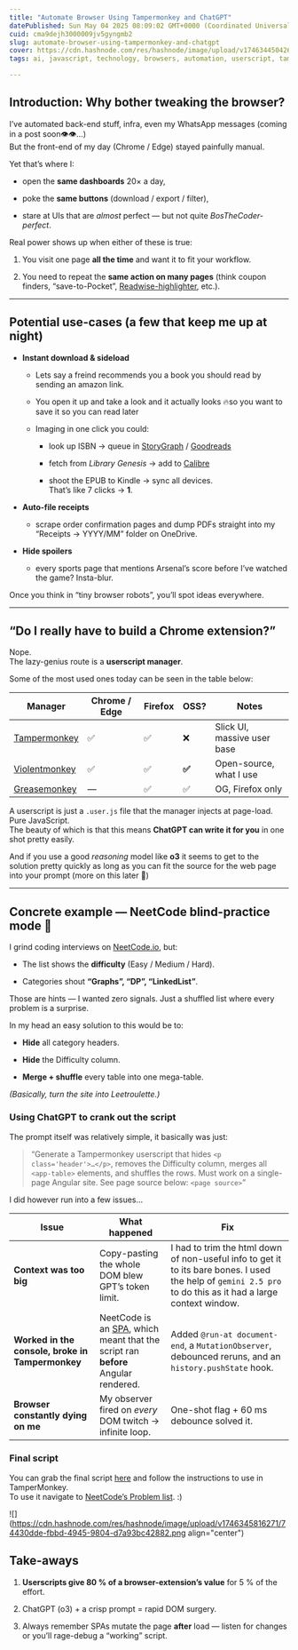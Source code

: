 ```yaml
---
title: "Automate Browser Using Tampermonkey and ChatGPT"
datePublished: Sun May 04 2025 08:09:02 GMT+0000 (Coordinated Universal Time)
cuid: cma9dejh3000009jv5gyngmb2
slug: automate-browser-using-tampermonkey-and-chatgpt
cover: https://cdn.hashnode.com/res/hashnode/image/upload/v1746344504266/0f1a0440-23da-4466-9fe9-d1742de564ac.png
tags: ai, javascript, technology, browsers, automation, userscript, tampermonkey, browser-automation, chatgpt, violentmonkey

---
```


## Introduction: Why bother tweaking the browser?

I’ve automated back-end stuff, infra, even my WhatsApp messages (coming in a post soon👁️👁️…)  
But the front-end of my day (Chrome / Edge) stayed painfully manual.

Yet that’s where I:

* open the **same dashboards** 20× a day,
    
* poke the **same buttons** (download / export / filter),
    
* stare at UIs that are *almost* perfect — but not quite *BosTheCoder-perfect*.
    

Real power shows up when either of these is true:

1. You visit one page **all the time** and want it to fit your workflow.
    
2. You need to repeat the **same action on many pages** (think coupon finders, “save-to-Pocket”, [Readwise-highlighter](https://chromewebstore.google.com/detail/readwise-highlighter/jjhefcfhmnkfeepcpnilbbkaadhngkbi?hl=en), etc.).
    

---

## Potential use-cases (a few that keep me up at night)

* **Instant download & sideload**
    
    * Lets say a freind recommends you a book you should read by sending an amazon link.
        
    * You open it up and take a look and it actually looks 🔥so you want to save it so you can read later
        
    * Imaging in one click you could:
        
        * look up ISBN → queue in [StoryGraph](https://app.thestorygraph.com/) / [Goodreads](https://www.goodreads.com/)
            
        * fetch from *Library Genesis* → add to [Calibre](https://calibre-ebook.com/)
            
        * shoot the EPUB to Kindle → sync all devices.  
            That’s like 7 clicks → **1**.
            
* **Auto-file receipts**
    
    * scrape order confirmation pages and dump PDFs straight into my “Receipts → YYYY/MM” folder on OneDrive.
        
* **Hide spoilers**
    
    * every sports page that mentions Arsenal’s score before I’ve watched the game? Insta-blur.
        

Once you think in “tiny browser robots”, you’ll spot ideas everywhere.

---

## “Do I really have to build a Chrome extension?”

Nope.  
The lazy-genius route is a **userscript manager**.

Some of the most used ones today can be seen in the table below:

| Manager | Chrome / Edge | Firefox | OSS? | Notes |
| --- | --- | --- | --- | --- |
| [Tampermonkey](https://tampermonkey.net/) | ✅ | ✅ | ❌ | Slick UI, massive user base |
| [Violentmonkey](https://violentmonkey.github.io/) | ✅ | ✅ | **✅** | Open-source, what I use |
| [Greasemonkey](https://addons.mozilla.org/en-US/firefox/addon/greasemonkey/) | — | ✅ | ✅ | OG, Firefox only |

A userscript is just a `.user.js` file that the manager injects at page-load. Pure JavaScript.  
The beauty of which is that this means **ChatGPT can write it for you** in one shot pretty easily.

And if you use a good *reasoning* model like **o3** it seems to get to the solution pretty quickly as long as you can fit the source for the web page into your prompt (more on this later 🥲)

---

## Concrete example — NeetCode blind-practice mode 🎯

I grind coding interviews on [NeetCode.io](https://neetcode.io/), but:

* The list shows the **difficulty** (Easy / Medium / Hard).
    
* Categories shout **“Graphs”, “DP”, “LinkedList”**.
    

Those are hints — I wanted zero signals. Just a shuffled list where every problem is a surprise.

In my head an easy solution to this would be to:

* **Hide** all category headers.
    
* **Hide** the Difficulty column.
    
* **Merge + shuffle** every table into one mega-table.
    

*(Basically, turn the site into Leetroulette.)*

### Using ChatGPT to crank out the script

The prompt itself was relatively simple, it basically was just:

> “Generate a Tampermonkey userscript that hides `<p class='header'>…</p>`, removes the Difficulty column, merges all `<app-table>` elements, and shuffles the rows. Must work on a single-page Angular site. See page source below: `<page source>`”

I did however run into a few issues…

| Issue | What happened | Fix |
| --- | --- | --- |
| **Context was too big** | Copy-pasting the whole DOM blew GPT’s token limit. | I had to trim the html down of non-useful info to get it to its bare bones. I used the help of `gemini 2.5 pro` to do this as it had a large context window. |
| **Worked in the console, broke in Tampermonkey** | NeetCode is an [SPA](https://developer.mozilla.org/en-US/docs/Glossary/SPA), which meant that the script ran **before** Angular rendered. | Added `@run-at document-end`, a `MutationObserver`, debounced reruns, and an `history.pushState` hook. |
| **Browser constantly dying on me** | My observer fired on *every* DOM twitch → infinite loop. | One-shot flag + 60 ms debounce solved it. |

### Final script

You can grab the final script [here](https://github.com/BosTheCoder/scripts/tree/main/scripts/coding/neetcode_blind_practice) and follow the instructions to use in TamperMonkey.  
To use it navigate to [NeetCode’s Problem list](https://neetcode.io/practice). :)

![](https://cdn.hashnode.com/res/hashnode/image/upload/v1746345816271/74430dde-fbbd-4945-9804-d7a93bc42882.png align="center")

## Take-aways

1. **Userscripts give 80 % of a browser-extension’s value** for 5 % of the effort.
    
2. ChatGPT (o3) + a crisp prompt = rapid DOM surgery.
    
3. Always remember SPAs mutate the page **after** load — listen for changes or you’ll rage-debug a “working” script.